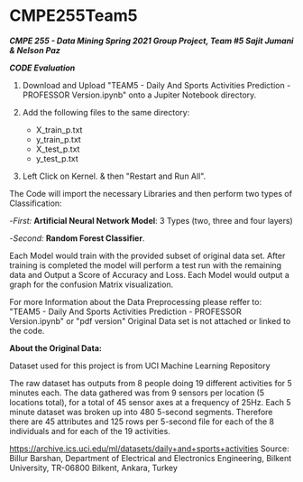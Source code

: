 # CMPE255Team5
***CMPE 255 - Data Mining Spring 2021 Group Project, Team #5
Sajit Jumani & Nelson Paz***

***CODE Evaluation***

1) Download and Upload "TEAM5 - Daily And Sports Activities Prediction - PROFESSOR Version.ipynb" onto a Jupiter Notebook directory. 
 
2) Add the following files to the same directory:
   -  X_train_p.txt
   -  y_train_p.txt
   -  X_test_p.txt
   -  y_test_p.txt
3) Left Click on Kernel. & then "Restart and Run All". 

The Code will import the necessary Libraries and then perform two types of Classification: 

 -_First:_ **Artificial Neural Network Model**: 3 Types (two, three and four layers)

 -_Second:_ **Random Forest Classifier**. 

Each Model would train with the provided subset of original data set. 
After training is completed the model will perform a test run with the remaining data and Output a Score of Accuracy and Loss. 
Each Model would output a graph for the confusion Matrix visualization. 

For more Information about the Data Preprocessing please reffer to: 
"TEAM5 - Daily And Sports Activities Prediction - PROFESSOR Version.ipynb" or "pdf version"
Original Data set is not attached or linked to the code. 

**About the Original Data:** 

Dataset used for this project is from UCI Machine Learning Repository

The raw dataset has outputs from 8 people doing 19 different activities for 5 minutes each.
The data gathered was from 9 sensors per location (5 locations total), for a total of 45 sensor 
axes at a frequency of 25Hz. Each 5 minute dataset was broken up into 480 5-second 
segments. Therefore there are 45 attributes and 125 rows per 5-second file for each of the 8 
individuals and for each of the 19 activities. 

https://archive.ics.uci.edu/ml/datasets/daily+and+sports+activities
Source:
Billur Barshan,
Department of Electrical and Electronics Engineering, Bilkent University, TR-06800 Bilkent, Ankara, Turkey
